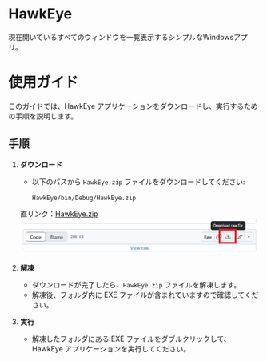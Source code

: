 # HawkEye
現在開いているすべてのウィンドウを一覧表示するシンプルなWindowsアプリ。

# 使用ガイド

このガイドでは、HawkEye アプリケーションをダウンロードし、実行するための手順を説明します。

## 手順

1. **ダウンロード**
   - 以下のパスから `HawkEye.zip` ファイルをダウンロードしてください:
     ```
     HawkEye/bin/Debug/HawkEye.zip
     ```
    直リンク：[HawkEye.zip](https://github.com/yosshii50/HawkEye/blob/main/HawkEye/bin/Debug/HawkEye.zip)
    ![Download Image](images/image00_download.png)

2. **解凍**
   - ダウンロードが完了したら、`HawkEye.zip` ファイルを解凍します。
   - 解凍後、フォルダ内に EXE ファイルが含まれていますので確認してください。

3. **実行**
   - 解凍したフォルダにある EXE ファイルをダブルクリックして、HawkEye アプリケーションを実行してください。
